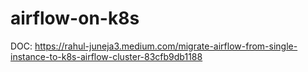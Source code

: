 # airflow-on-k8s

DOC: https://rahul-juneja3.medium.com/migrate-airflow-from-single-instance-to-k8s-airflow-cluster-83cfb9db1188
